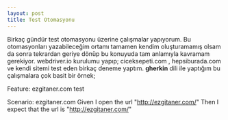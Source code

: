 ```yaml
---
layout: post
title: Test Otomasyonu
---
```



Birkaç gündür test otomasyonu üzerine çalışmalar yapıyorum. Bu otomasyonları yazabileceğim ortamı tamamen kendim oluşturamamış olsam da sonra tekrardan geriye dönüp bu konuyuda tam anlamıyla kavramam gerekiyor. webdriver.io kurulumu yapıp; ciceksepeti.com , hepsiburada.com ve kendi sitemi test eden birkaç deneme yaptım. **gherkin** dili ile yaptığım bu çalışmalara çok basit bir örnek;

Feature: ezgitaner.com test

Scenario: ezgitaner.com
    Given I open the url "http://ezgitaner.com/"
    Then  I expect that the url is "http://ezgitaner.com/"

